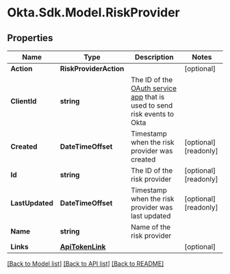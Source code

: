 # Okta.Sdk.Model.RiskProvider

## Properties

Name | Type | Description | Notes
------------ | ------------- | ------------- | -------------
**Action** | **RiskProviderAction** |  | [optional] 
**ClientId** | **string** | The ID of the [OAuth service app](https://developer.okta.com/docs/guides/implement-oauth-for-okta-serviceapp/main/#create-a-service-app-and-grant-scopes) that is used to send risk events to Okta | 
**Created** | **DateTimeOffset** | Timestamp when the risk provider was created | [optional] [readonly] 
**Id** | **string** | The ID of the risk provider | [optional] [readonly] 
**LastUpdated** | **DateTimeOffset** | Timestamp when the risk provider was last updated | [optional] [readonly] 
**Name** | **string** | Name of the risk provider | 
**Links** | [**ApiTokenLink**](ApiTokenLink.md) |  | [optional] 

[[Back to Model list]](../README.md#documentation-for-models) [[Back to API list]](../README.md#documentation-for-api-endpoints) [[Back to README]](../README.md)


